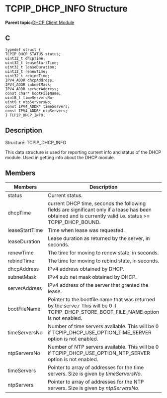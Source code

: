 # TCPIP\_DHCP\_INFO Structure

**Parent topic:**[DHCP Client Module](GUID-9356D53B-4F42-4E1E-B051-90F7C4D448E6.md)

## C

```
typedef struct {
TCPIP_DHCP_STATUS status;
uint32_t dhcpTime;
uint32_t leaseStartTime;
uint32_t leaseDuration;
uint32_t renewTime;
uint32_t rebindTime;
IPV4_ADDR dhcpAddress;
IPV4_ADDR subnetMask;
IPV4_ADDR serverAddress;
const char* bootFileName;
uint8_t timeServersNo;
uint8_t ntpServersNo;
const IPV4_ADDR* timeServers;
const IPV4_ADDR* ntpServers;
} TCPIP_DHCP_INFO;
```

## Description

Structure: TCPIP\_DHCP\_INFO

This data structure is used for reporting current info and status of the DHCP module. Used in getting info about the DHCP module.

## Members

|Members|Description|
|-------|-----------|
|status|Current status.|
|dhcpTime|current DHCP time, seconds the following fields are significant only if a lease has been obtained and is currently valid i.e. status \>= TCPIP\_DHCP\_BOUND.|
|leaseStartTime|Time when lease was requested.|
|leaseDuration|Lease duration as returned by the server, in seconds.|
|renewTime|The time for moving to renew state, in seconds.|
|rebindTime|The time for moving to rebind state, in seconds.|
|dhcpAddress|IPv4 address obtained by DHCP.|
|subnetMask|IPv4 sub net mask obtained by DHCP.|
|serverAddress|IPv4 address of the server that granted the lease.|
|bootFileName|Pointer to the bootfile name that was returned by the serve.r This will be 0 if TCPIP\_DHCP\_STORE\_BOOT\_FILE\_NAME option is not enabled.|
|timeServersNo|Number of time servers available. This will be 0 if TCPIP\_DHCP\_USE\_OPTION\_TIME\_SERVER option is not enabled.|
|ntpServersNo|Number of NTP servers available. This will be 0 if TCPIP\_DHCP\_USE\_OPTION\_NTP\_SERVER option is not enabled.|
|timeServers|Pointer to array of addresses for the time servers. Size is given by *timeServersNo*.|
|ntpServers|Pointer to array of addresses for the NTP servers. Size is given by *ntpServersNo*.|

